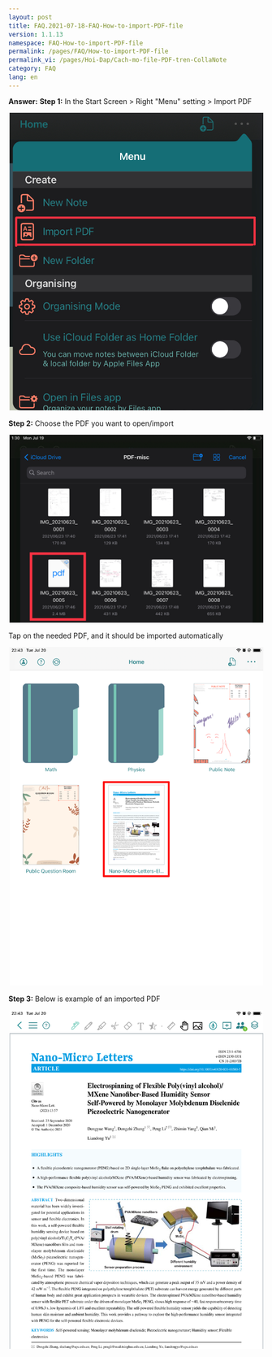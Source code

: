 ```yaml
---
layout: post
title: FAQ.2021-07-18-FAQ-How-to-import-PDF-file
version: 1.1.13
namespace: FAQ-How-to-import-PDF-file
permalink: /pages/FAQ/How-to-import-PDF-file
permalink_vi: /pages/Hoi-Dap/Cach-mo-file-PDF-tren-CollaNote
category: FAQ
lang: en
---
```


**Answer:**
**Step 1:** In the Start Screen > Right "Menu" setting > Import PDF  
<p align="center"> <img width="500" src="https://raw.githubusercontent.com/collanotewiki/collanotewiki.github.io/main/images/FAQimage/import-pdf.JPEG" alt="picture import-PDF"> </p>

<!--more-->

**Step 2:** Choose the PDF you want to open/import
<p align="center"> <img width="500" src="https://raw.githubusercontent.com/collanotewiki/collanotewiki.github.io/main/images/FAQimage/import-pdf1.JPEG" alt="picture import-PDF1"> </p>  

Tap on the needed PDF, and it should be imported automatically  

<p align="center"> <img width="500" src="https://raw.githubusercontent.com/collanotewiki/collanotewiki.github.io/main/images/FAQimage/import-pdf2.PNG" alt="picture import-PDF2"> </p>  

**Step 3:** Below is example of an imported PDF  
<p align="center"> <img width="500" src="https://raw.githubusercontent.com/collanotewiki/collanotewiki.github.io/main/images/FAQimage/import-pdf3.PNG" alt="picture import-PDF3"> </p>  
